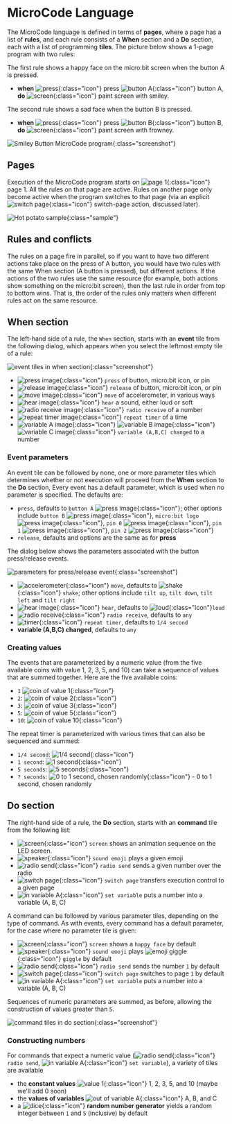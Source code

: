 # MicroCode Language

The MicroCode language is defined in terms of **pages**, where a page has a list of **rules**,
and each rule consists of a **When** section and a **Do** section, each with a list of programming
**tiles**. The picture below shows a 1-page program with two rules:

The first rule shows a happy face on the micro:bit screen when the button A is pressed.

-   **when** ![press](./images/generated/icon_S2.png){:class="icon"} press ![button A](./images/generated/icon_F3.png){:class="icon"} button A, **do** ![screen](./images/generated/icon_A5.png){:class="icon"} paint screen with smiley.

The second rule shows a sad face when the button B is pressed.

-   **when** ![press](./images/generated/icon_S2.png){:class="icon"} press ![button B](./images/generated/icon_F4.png){:class="icon"} button B, **do** ![screen](./images/generated/icon_A5.png){:class="icon"} paint screen with frowney.

![Smiley Button MicroCode program](./images/rule.jpg){:class="screenshot"}

## Pages

Execution of the MicroCode program starts on ![page 1](./images/generated/icon_M1.png){:class="icon"} page 1. All the rules on that page are active.
Rules on another page only become active when the program switches to that page
(via an explicit ![switch page](./images/generated/icon_A1.png){:class="icon"} switch-page action, discussed later).

![Hot potato sample](./images/generated/sample_hot_potato.png){:class="sample"}

## Rules and conflicts

The rules on a page fire in parallel, so if you want to have two different actions take place
on the press of A button, you would have two rules with the same When section (A button is pressed),
but different actions. If the actions of the two rules use the same resource (for example, both actions
show something on the micro:bit screen), then the last rule in order from top to bottom wins. That is,
the order of the rules only matters when different rules act on the same resource.

## When section

The left-hand side of a rule, the `When` section, starts with an
**event** tile from the following dialog, which appears when you select the leftmost empty tile of a rule:

![event tiles in when section](./images/whenDialog.jpg){:class="screenshot"}

-   ![press image](./images/generated/icon_S2.png){:class="icon"} `press` of button, micro:bit icon, or pin
-   ![release image](./images/generated/icon_S2B.png){:class="icon"} `release` of button, micro:bit icon, or pin
-   ![move image](./images/generated/icon_S3.png){:class="icon"} `move` of accelerometer, in various ways
-   ![hear image](./images/generated/icon_S8.png){:class="icon"} `hear` a sound, either loud or soft
-   ![radio receive image](./images/generated/icon_S7.png){:class="icon"} `radio receive` of a number
-   ![repeat timer image](./images/generated/icon_S4.png){:class="icon"} `repeat timer` of a time
-   ![variable A image](./images/generated/icon_S9A.png){:class="icon"} ![variable B image](./images/generated/icon_S9B.png){:class="icon"} ![variable C image](./images/generated/icon_S9C.png){:class="icon"} `variable (A,B,C) changed` to a number

### Event parameters

An event tile can be followed by none, one or more parameter tiles which determines whether or not execution will proceed from the **When** section to the **Do** section, Every event has a default parameter, which is used when no parameter is specified. The defaults are:

-   `press`, defaults to `button A` ![press image](./images/generated/icon_F3.png){:class="icon"};
    other options include `button B` ![press image](./images/generated/icon_F4.png){:class="icon"},
    `micro:bit logo` ![press image](./images/generated/icon_F7.png){:class="icon"},
    `pin 0` ![press image](./images/generated/icon_F0.png){:class="icon"},
    `pin 1` ![press image](./images/generated/icon_F1.png){:class="icon"}, `pin 2` ![press image](./images/generated/icon_F2.png){:class="icon"}
-   `release`, defaults and options are the same as for **press**

The dialog below shows the parameters associated with the button press/release events.

![parameters for press/release event](./images/eventParameterDialog.jpg){:class="screenshot"}

-   ![accelerometer](./images/generated/icon_S3.png){:class="icon"} `move`, defaults to ![shake](./images/generated/icon_F17_shake.png){:class="icon"} `shake`; other options include `tilt up`, `tilt down`, `tilt left` and `tilt right`
-   ![hear image](./images/generated/icon_S8.png){:class="icon"} `hear`, defaults to ![loud](./images/generated/icon_F15.png){:class="icon"}`loud`
-   ![radio receive](./images/generated/icon_S7.png){:class="icon"} `radio receive`, defaults to `any`
-   ![timer](./images/generated/icon_S4.png){:class="icon"} `repeat timer`, defaults to `1/4 second`
-   **variable (A,B,C) changed**, defaults to `any`

### Creating values

The events that are parameterized by a numeric value (from the five available coins with value 1, 2, 3, 5, and 10)
can take a sequence of values that are summed together. Here are the five available coins:

-   `1` ![coin of value 1](./images/generated/icon_F8.png){:class="icon"}
-   `2`: ![coin of value 2](./images/generated/icon_F9.png){:class="icon"}
-   `3`: ![coin of value 3](./images/generated/icon_F10.png){:class="icon"}
-   `5`: ![coin of value 5](./images/generated/icon_F11.png){:class="icon"}
-   `10`: ![coin of value 10](./images/generated/icon_F12.png){:class="icon"}

The repeat timer is parameterized with various times that can also be sequenced and summed:

-   `1/4 second`: ![1/4 second](./images/generated/icon_F13.png){:class="icon"}
-   `1 second`: ![1 second](./images/generated/icon_F14.png){:class="icon"}
-   `5 seconds`: ![5 seconds](./images/generated/icon_F19.png){:class="icon"}
-   `? seconds`: ![0 to 1 second, chosen randomly](./images/generated/icon_F18.png){:class="icon"} - 0 to 1 second, chosen randomly

## Do section

The right-hand side of a rule, the **Do** section, starts with an
**command** tile from the following list:

-   ![screen](./images/generated/icon_A5.png){:class="icon"}  `screen` shows an animation sequence on the LED screen.
-   ![speaker](./images/generated/icon_A2.png){:class="icon"} `sound emoji` plays a given emoji
-   ![radio send](./images/generated/icon_A6.png){:class="icon"} `radio send` sends a given number over the radio
-   ![switch page](./images/generated/icon_A1.png){:class="icon"} `switch page` transfers execution control to a given page
-   ![in variable A](./images/generated/icon_M20A.png){:class="icon"} `set variable` puts a number into a variable (A, B, C)

A command can be followed by various parameter tiles, depending on the type
of command. As with events, every command has a default parameter, for the
case where no parameter tile is given:

-   ![screen](./images/generated/icon_A5.png){:class="icon"} `screen` shows a `happy face` by default
-   ![speaker](./images/generated/icon_A2.png){:class="icon"} `sound emoji` plays ![emoji giggle](./images/generated/icon_M19giggle.png){:class="icon"} `giggle` by default
-   ![radio send](./images/generated/icon_A6.png){:class="icon"} `radio send` sends the number `1` by default
-   ![switch page](./images/generated/icon_A1.png){:class="icon"} `switch page` switches to page `1` by default
-   ![in variable A](./images/generated/icon_M20A.png){:class="icon"} `set variable` puts a number into a variable (A, B, C)

Sequences of numeric parameters are summed, as before, allowing the construction of values greater than `5`.

![command tiles in do section](./images/doDialog.jpg){:class="screenshot"}

### Constructing numbers

For commands that expect a numeric value (![radio send](./images/generated/icon_A6.png){:class="icon"} `radio send`, ![in variable A](./images/generated/icon_M20A.png){:class="icon"} `set variable`), a variety of tiles are available

-   the **constant values** ![value 1](./images/generated/icon_M6.png){:class="icon"} 1, 2, 3, 5, and 10 (maybe we'll add 0 soon)
-   the **values of variables**  ![out of variable A](./images/generated/icon_S9A.png){:class="icon"} A, B, and C
-   a ![dice](./images/generated/icon_M22.png){:class="icon"} **random number generator** yields a random integer between `1` and `5` (inclusive) by default
